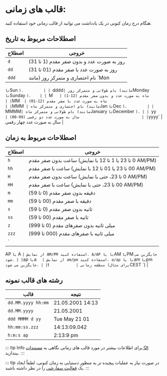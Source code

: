 # قالب های زمانی:

هنگام درج زمان کنونی در یک یادداشت می ‌توانید از قالب زمانی خود استفاده کنید.

## اصطلاحات مربوط به تاریخ

| اصطلاح | خروجی                                                      |
| ------ | ---------------------------------------------------------- |
| `d`    | روز به صورت عدد و بدون صفر مقدم (1 تا 31)                  |
| `dd`   | روز به صورت عدد با صفر مقدم (01 تا 31)                     |
| `ddd`  | نام اختصاری و متمرکز روز (مانند `Mon
` تا `Sun
`).         |
| `dddd` | نام طولانی و متمرکز روز (مانند `Monday
` تا `Sunday
`).    |
| `M`    | ماه به صورت عدد و بدون صفر مقدم (12-1)                     |
| `MM`   | ماه به صورت عدد با صفر مقدم (12-01)                        |
| `MMM`  | نام اختصاری و متمرکز ماه (مانند `Jan
` تا `Dec
`).         |
| `MMMM` | نام طولانی و متمرکز ماه (مانند `January
` تا `December
`). |
| `yy`   | سال به صورت عدد دو رقمی (99-00)                            |
| `yyyy` | سال به صورت عدد چهار رقمی                                  |

## اصطلاحات مربوط به زمان

| اصطلاح          | خروجی                                                                  |
| --------------- | ---------------------------------------------------------------------- |
| `h`             | ساعت بدون صفر مقدم (0 تا 23 یا 1 تا 12 با نمایش AM/PM)                 |
| `hh`            | ساعت با صفر مقدم (00 تا 23 یا 01 تا 12 با نمایش AM/PM)                 |
| `H`             | ساعت بدون صفر مقدم (0 تا 23، حتی با نمایش AM/PM)                       |
| `HH`            | ساعت با صفر مقدم (00 تا 23، حتی با نمایش AM/PM)                        |
| `m`             | دقیقه بدون صفر مقدم (0 تا 59)                                          |
| `mm`            | دقیقه با صفر مقدم (00 تا 59)                                           |
| `s`             | ثانیه بدون صفر مقدم (0 تا 59)                                          |
| `ss`            | ثانیه با صفر مقدم (00 تا 59)                                           |
| `z`             | میلی ثانیه بدون صفرهای مقدم (0 تا 999)                                 |
| `zzz`           | میلی ثانیه با صفرهای مقدم (000 تا 999)                                 |
| `
AP
` یا `
A
` | از نمایش AM/PM استفاده کنید. A/AP با یا `AM
` یا `PM
` جایگزین می شود. |
| `ap
` یا `a
`   | از نمایش am/pm استفاده کنید. a/ap با یا `am
` یا `pm
` جایگزین می شود. |
| `t`             | منطقه زمانی (برای مثال `CEST
`)                                        |

## رشته های قالب نمونه

| قالب               | نتیجه            |
| ------------------ | ---------------- |
| `dd.MM.yyyy hh:mm` | 21.05.2001 14:13 |
| `dd.MM.yyyy`       | 21.05.2001       |
| `ddd MMMM d yy`    | Tue May 21 01    |
| `hh:mm:ss.zzz`     | 14:13:09.042     |
| `h:m:s ap`         | 2:13:9 pm        |

::: tip Info
برای اطلاعات بیشتر در مورد قالب های زمانی نگاهی به [مستندات Qt ](http://doc.qt.io/qt-5/qdatetime.html#toString) بیندازید.
:::

::: tip
در صورت نیاز به عملیات پیچیده تر به منظور دستیابی به زمان کنونی، لطفاً ایجاد یک [فعالیت سفارشی](../scripting/methods-and-objects.md#registering-a-custom-action) را در نظر داشته باشید.
:::